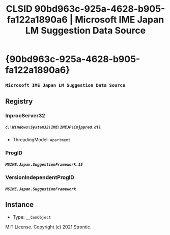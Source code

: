 ﻿---
title: "CLSID 90bd963c-925a-4628-b905-fa122a1890a6 | Microsoft IME Japan LM Suggestion Data Source"
excerpt: What is COM-Object CLSID 90bd963c-925a-4628-b905-fa122a1890a6?
---

# {90bd963c-925a-4628-b905-fa122a1890a6}

### `Microsoft IME Japan LM Suggestion Data Source`

## Registry


### InprocServer32

##### `C:\Windows\System32\IME\IMEJP\imjppred.dll`
* ThreadingModel: `Apartment`

### ProgID

##### `MSIME.Japan.SuggestionFramework.15`

### VersionIndependentProgID

##### `MSIME.Japan.SuggestionFramework`

## Instance

* Type: `__ComObject`

MIT License. Copyright (c) 2021 Strontic.


